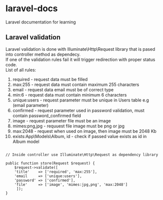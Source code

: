 # laravel-docs
Laravel documentation for learning  

## Laravel validation 

Laravel validation is done with Illuminate\Http\Request library that is pased into controller method as dependecy.  
If one of the validation rules fail it will trigger redirection with proper status code.  
List of all rules:  
1. required      - request data must be filled 
2. max:255       - request data must contain maximum 255 characters
3. email         - request data email must be of correct type
4. min:6         - request data must contain minimum 6 characters
5. unique:users  - request parameter must be unique in Users table e.g (email parameter)
6. confirmed     - request parameter used in password validation, must contain password_confirmed field
7. image         - request parameter file must be an image
8. mimes:png,jpg - requuest file image must be png or jpg
9. max:2048      - request when used on image, then image must be 2048 Kb
10. exists:App\Models\Album, id - check if passed value exists as id in Album model

```

// Inside controller use Illuminate\Http\Request as dependency library

public function store(Request $request) {
    $request->validate([
	'title'    => ['required', 'max:255'],
	'email     => ['unique:users'],
	'password' => ['confirmed'],
	'file'     => ['image', 'mimes:jpg,png', 'max:2048']
     ]);
}





```
